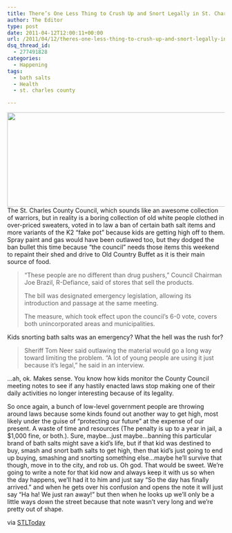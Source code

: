 ```yaml
---
title: There’s One Less Thing to Crush Up and Snort Legally in St. Charles County
author: The Editor
type: post
date: 2011-04-12T12:00:11+00:00
url: /2011/04/12/theres-one-less-thing-to-crush-up-and-snort-legally-in-st-charles-county/
dsq_thread_id:
  - 277491828
categories:
  - Happening
tags:
  - bath salts
  - Health
  - st. charles county

---
```

[<img class="aligncenter size-full wp-image-9607" title="legal_high_dppa10" src="http://media.punchingkitty.com/wordpress/2011/04/legal_high_dppa10.jpeg" alt="" width="600" height="219" />][1]The St. Charles County Council, which sounds like an awesome collection of warriors, but in reality is a boring collection of old white people clothed in over-priced sweaters, voted in to law a ban of certain bath salt items and more variants of the K2 &#8220;fake pot&#8221; because kids are getting high off to them. Spray paint and gas would have been outlawed too, but they dodged the ban bullet this time because &#8220;the council&#8221; needs those items this weekend to repaint their shed and drive to Old Country Buffet as it is their main source of food.

> “These people are no different than drug pushers,” Council Chairman Joe Brazil, R-Defiance, said of stores that sell the products.
> 
> The bill was designated emergency legislation, allowing its introduction and passage at the same meeting.
> 
> The measure, which took effect upon the council’s 6-0 vote, covers both unincorporated areas and municipalities.

Kids snorting bath salts was an emergency? What the hell was the rush for?

> Sheriff Tom Neer said outlawing the material would go a long way toward limiting the problem. “A lot of young people are using it just because it’s legal,” he said in an interview.

&#8230;ah, ok. Makes sense. You know how kids monitor the County Council meeting notes to see if any hastily enacted laws stop making one of their daily activities no longer interesting because of its legality.

So once again, a bunch of low-level government people are throwing around laws because some kinds found out another way to get high, most likely under the guise of &#8220;protecting our future&#8221; at the expense of our present. A waste of time and resources (The penalty is up to a year in jail, a $1,000 fine, or both.). Sure, maybe&#8230;just maybe&#8230;banning this particular brand of bath salts might save a kid&#8217;s life, but if that kid was destined to buy, smash and snort bath salts to get high, then that kid&#8217;s just going to end up buying, smashing and snorting something else&#8230;maybe he&#8217;ll survive that though, move in to the city, and rob us. Oh god. That would be sweet. We&#8217;re going to write a note for that kid now and always keep it with us so when the day happens, we&#8217;ll had it to him and just say &#8220;So the day has finally arrived.&#8221; and when he gets over his confusion and opens the note it will just say &#8220;Ha ha! We just ran away!&#8221; but then when he looks up we&#8217;ll only be a little ways down the street because that note wasn&#8217;t very long and we&#8217;re pretty out of shape.

via <a href="http://www.stltoday.com/news/local/stcharles/article_014431ce-64ab-11e0-98b4-001a4bcf6878.html" target="_blank">STLToday</a>

 [1]: http://media.punchingkitty.com/wordpress/2011/04/legal_high_dppa10.jpeg